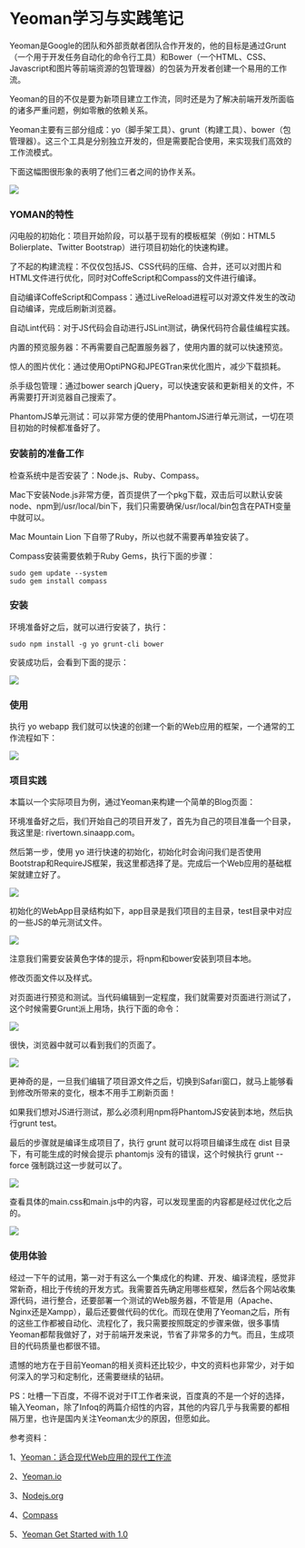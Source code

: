 Yeoman学习与实践笔记
====================

Yeoman是Google的团队和外部贡献者团队合作开发的，他的目标是通过Grunt（一个用于开发任务自动化的命令行工具）和Bower（一个HTML、CSS、Javascript和图片等前端资源的包管理器）的包装为开发者创建一个易用的工作流。

Yeoman的目的不仅是要为新项目建立工作流，同时还是为了解决前端开发所面临的诸多严重问题，例如零散的依赖关系。

Yeoman主要有三部分组成：yo（脚手架工具）、grunt（构建工具）、bower（包管理器）。这三个工具是分别独立开发的，但是需要配合使用，来实现我们高效的工作流模式。

下面这幅图很形象的表明了他们三者之间的协作关系。

![](http://biang.io/biangpic/blog/d94b8cb7dfe52763de10ed42384f4867.png)

### YOMAN的特性

闪电般的初始化：项目开始阶段，可以基于现有的模板框架（例如：HTML5 Bolierplate、Twitter Bootstrap）进行项目初始化的快速构建。

了不起的构建流程：不仅仅包括JS、CSS代码的压缩、合并，还可以对图片和HTML文件进行优化，同时对CoffeScript和Compass的文件进行编译。

自动编译CoffeScript和Compass：通过LiveReload进程可以对源文件发生的改动自动编译，完成后刷新浏览器。

自动Lint代码：对于JS代码会自动进行JSLint测试，确保代码符合最佳编程实践。

内置的预览服务器：不再需要自己配置服务器了，使用内置的就可以快速预览。

惊人的图片优化：通过使用OptiPNG和JPEGTran来优化图片，减少下载损耗。

杀手级包管理：通过bower search jQuery，可以快速安装和更新相关的文件，不再需要打开浏览器自己搜索了。

PhantomJS单元测试：可以非常方便的使用PhantomJS进行单元测试，一切在项目初始的时候都准备好了。

### 安装前的准备工作

检查系统中是否安装了：Node.js、Ruby、Compass。

Mac下安装Node.js非常方便，首页提供了一个pkg下载，双击后可以默认安装node、npm到/usr/local/bin下，我们只需要确保/usr/local/bin包含在PATH变量中就可以。

Mac Mountain Lion 下自带了Ruby，所以也就不需要再单独安装了。

Compass安装需要依赖于Ruby Gems，执行下面的步骤：

    sudo gem update --system
    sudo gem install compass

### 安装

环境准备好之后，就可以进行安装了，执行：

    sudo npm install -g yo grunt-cli bower

安装成功后，会看到下面的提示：

![](http://biang.io/biangpic/blog/7a334bfc594d66821842122c9f478353.png) 
 
### 使用

执行 yo webapp 我们就可以快速的创建一个新的Web应用的框架，一个通常的工作流程如下：

![](http://biang.io/biangpic/blog/06f10db6d1a1f73b9af153cb1498ffd9.png)

### 项目实践

本篇以一个实际项目为例，通过Yeoman来构建一个简单的Blog页面：

环境准备好之后，我们开始自己的项目开发了，首先为自己的项目准备一个目录，我这里是: rivertown.sinaapp.com。

然后第一步，使用 yo 进行快速的初始化，初始化时会询问我们是否使用Bootstrap和RequireJS框架，我这里都选择了是。完成后一个Web应用的基础框架就建立好了。

![](http://biang.io/biangpic/blog/b003d98dc8afbf49cf896ac675be4c3c.png) 
 
初始化的WebApp目录结构如下，app目录是我们项目的主目录，test目录中对应的一些JS的单元测试文件。

![](http://biang.io/biangpic/blog/4f191ccd6bcf6ce1d45138a6d5a5c3b5.png)

注意我们需要安装黄色字体的提示，将npm和bower安装到项目本地。

修改页面文件以及样式。

对页面进行预览和测试。当代码编辑到一定程度，我们就需要对页面进行测试了，这个时候需要Grunt派上用场，执行下面的命令：

![](http://biang.io/biangpic/blog/f048d97443120caad9ee920f53c7caec.png)

很快，浏览器中就可以看到我们的页面了。

![](http://biang.io/biangpic/blog/23e8c35258341279a5cb67ef2eaef727.png)

更神奇的是，一旦我们编辑了项目源文件之后，切换到Safari窗口，就马上能够看到修改所带来的变化，根本不用手工刷新页面！
 
如果我们想对JS进行测试，那么必须利用npm将PhantomJS安装到本地，然后执行grunt test。

最后的步骤就是编译生成项目了，执行 grunt 就可以将项目编译生成在 dist 目录下，有可能生成的时候会提示 phantomjs 没有的错误，这个时候执行 grunt --force 强制跳过这一步就可以了。

![](http://biang.io/biangpic/blog/64f32d391b356060f7722c746728fd01.png)

查看具体的main.css和main.js中的内容，可以发现里面的内容都是经过优化之后的。

![](http://biang.io/biangpic/blog/a0f6942a5aca10cbc9236e3b1e998a4f.png)

### 使用体验

经过一下午的试用，第一对于有这么一个集成化的构建、开发、编译流程，感觉非常新奇，相比于传统的开发方式。我需要首先确定用哪些框架，然后各个网站收集源代码，进行整合，还要部署一个测试的Web服务器，不管是用（Apache、Nginx还是Xampp），最后还要做代码的优化。而现在使用了Yeoman之后，所有的这些工作都被自动化、流程化了，我只需要按照既定的步骤来做，很多事情Yeoman都帮我做好了，对于前端开发来说，节省了非常多的力气。而且，生成项目的代码质量也都很不错。

遗憾的地方在于目前Yeoman的相关资料还比较少，中文的资料也非常少，对于如何深入的学习和定制化，还需要继续的钻研。

PS：吐槽一下百度，不得不说对于IT工作者来说，百度真的不是一个好的选择，输入Yeoman，除了Infoq的两篇介绍性的内容，其他的内容几乎与我需要的都相隔万里，也许是国内关注Yeoman太少的原因，但愿如此。

参考资料：

1、[Yeoman：适合现代Web应用的现代工作流](http://dl.cdn.chip.eu/downloads/224463/Snow_Leopard_EN.zip?cid=5721758&platform=dcu&1362754176-1362761676-1c6561-B-a3c135af25f380ada9886c5071a2a788)

2、[Yeoman.io](http://yeoman.io/)

3、[Nodejs.org](http://nodejs.org/)

4、[Compass](http://compass-style.org/install/)

5、[Yeoman Get Started with 1.0](https://github.com/yeoman/yeoman/wiki/Getting-started-with-1.0)
